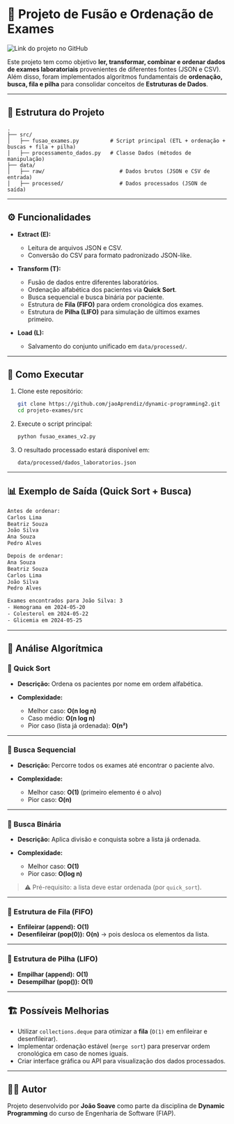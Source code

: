 # 🧪 Projeto de Fusão e Ordenação de Exames

![Link do projeto no GitHub](https://github.com/challengelotus/dynamic-programming2)

Este projeto tem como objetivo **ler, transformar, combinar e ordenar dados de exames laboratoriais** provenientes de diferentes fontes (JSON e CSV).
Além disso, foram implementados algoritmos fundamentais de **ordenação, busca, fila e pilha** para consolidar conceitos de **Estruturas de Dados**.

---

## 📂 Estrutura do Projeto

```
.
├── src/
│   ├── fusao_exames.py          # Script principal (ETL + ordenação + buscas + fila + pilha)
│   ├── processamento_dados.py   # Classe Dados (métodos de manipulação)
├── data/
│   ├── raw/                        # Dados brutos (JSON e CSV de entrada)
│   ├── processed/                  # Dados processados (JSON de saída)
```

---

## ⚙️ Funcionalidades

* **Extract (E):**

  * Leitura de arquivos JSON e CSV.
  * Conversão do CSV para formato padronizado JSON-like.

* **Transform (T):**

  * Fusão de dados entre diferentes laboratórios.
  * Ordenação alfabética dos pacientes via **Quick Sort**.
  * Busca sequencial e busca binária por paciente.
  * Estrutura de **Fila (FIFO)** para ordem cronológica dos exames.
  * Estrutura de **Pilha (LIFO)** para simulação de últimos exames primeiro.

* **Load (L):**

  * Salvamento do conjunto unificado em `data/processed/`.

---

## 🚀 Como Executar

1. Clone este repositório:

   ```bash
   git clone https://github.com/jaoAprendiz/dynamic-programming2.git
   cd projeto-exames/src
   ```

2. Execute o script principal:

   ```bash
   python fusao_exames_v2.py
   ```

3. O resultado processado estará disponível em:

   ```
   data/processed/dados_laboratorios.json
   ```

---

## 📊 Exemplo de Saída (Quick Sort + Busca)

```bash
Antes de ordenar:
Carlos Lima
Beatriz Souza
João Silva
Ana Souza
Pedro Alves

Depois de ordenar:
Ana Souza
Beatriz Souza
Carlos Lima
João Silva
Pedro Alves

Exames encontrados para João Silva: 3
- Hemograma em 2024-05-20
- Colesterol em 2024-05-22
- Glicemia em 2024-05-25
```

---

## 🧮 Análise Algorítmica

### 🔹 Quick Sort

* **Descrição:** Ordena os pacientes por nome em ordem alfabética.
* **Complexidade:**

  * Melhor caso: **O(n log n)**
  * Caso médio: **O(n log n)**
  * Pior caso (lista já ordenada): **O(n²)**

---

### 🔹 Busca Sequencial

* **Descrição:** Percorre todos os exames até encontrar o paciente alvo.
* **Complexidade:**

  * Melhor caso: **O(1)** (primeiro elemento é o alvo)
  * Pior caso: **O(n)**

---

### 🔹 Busca Binária

* **Descrição:** Aplica divisão e conquista sobre a lista já ordenada.
* **Complexidade:**

  * Melhor caso: **O(1)**
  * Pior caso: **O(log n)**

> ⚠️ Pré-requisito: a lista deve estar ordenada (por `quick_sort`).

---

### 🔹 Estrutura de Fila (FIFO)

* **Enfileirar (append):** **O(1)**
* **Desenfileirar (pop(0)):** **O(n)** → pois desloca os elementos da lista.

---

### 🔹 Estrutura de Pilha (LIFO)

* **Empilhar (append):** **O(1)**
* **Desempilhar (pop()):** **O(1)**

---

## 🏗️ Possíveis Melhorias

* Utilizar `collections.deque` para otimizar a **fila** (`O(1)` em enfileirar e desenfileirar).
* Implementar ordenação estável (`merge sort`) para preservar ordem cronológica em caso de nomes iguais.
* Criar interface gráfica ou API para visualização dos dados processados.

---

## 👨‍💻 Autor

Projeto desenvolvido por **João Soave** como parte da disciplina de **Dynamic Programming** do curso de Engenharia de Software (FIAP).
